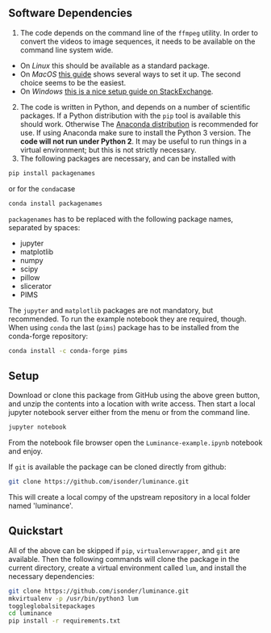 ## Software Dependencies

1. The code depends on the command line of the `ffmpeg` utility. In order to convert the videos to image sequences, it needs to be available on the command line system wide.
  - On *Linux* this should be available as a standard package.
  - On *MacOS* [this guide](https://superuser.com/questions/624561) shows several ways to set it up. The second choice seems to be the easiest.
  - On *Windows* [this is a nice setup guide on StackExchange](https://video.stackexchange.com/questions/20495).
2. The code is written in Python, and depends on a number of scientific packages. If a Python distribution with the `pip` tool is available this should work. Otherwise The [Anaconda distribution](https://www.anaconda.com/distribution/) is recommended for use. If using Anaconda make sure to install the Python 3 version. The **code will not run under Python 2**. It may be useful to run things in a virtual environment; but this is not strictly necessary.
3. The following packages are necessary, and can be installed with
  ```bash
  pip install packagenames
  ```
  or for the `conda`case
  ```bash
  conda install packagenames
  ```
  `packagenames` has to be replaced with the following package names, separated by spaces:
  - jupyter
  - matplotlib
  - numpy
  - scipy
  - pillow
  - slicerator
  - PIMS
  
  The `jupyter` and `matplotlib` packages are not mandatory, but recommended. To run the example notebook they are required, though. When using `conda` the last (`pims`) package has to be installed from the conda-forge repository:
  ```bash
  conda install -c conda-forge pims
  ```

## Setup

Download or clone this package from GitHub using the above green button, and unzip the contents into a location with write access. Then start a local jupyter notebook server either from the menu or from the command line.
```bash
jupyter notebook
```
From the notebook file browser open the `Luminance-example.ipynb` notebook and enjoy.

If `git` is available the package can be cloned directly from github:
```bash
git clone https://github.com/isonder/luminance.git
```
This will create a local compy of the upstream repository in a local folder
named 'luminance'.


## Quickstart

All of the above can be skipped if `pip`, `virtualenvwrapper`, and `git` are available. Then the following commands will clone the package in the current directory, create a virtual environment called `lum`, and install the necessary dependencies:
```bash
git clone https://github.com/isonder/luminance.git
mkvirtualenv -p /usr/bin/python3 lum
toggleglobalsitepackages
cd luminance
pip install -r requirements.txt
```
